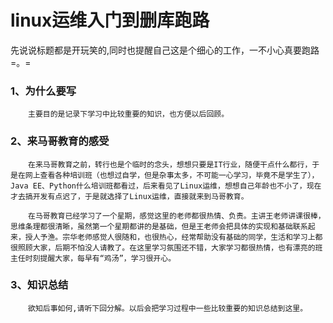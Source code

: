 #  linux运维入门到删库跑路
先说说标题都是开玩笑的,同时也提醒自己这是个细心的工作，一不小心真要跑路=。=
### 1、为什么要写
&ensp;&ensp;&ensp;&ensp;`主要目的是记录下学习中比较重要的知识，也方便以后回顾。`
### 2、来马哥教育的感受
&ensp;&ensp;&ensp;&ensp;`在来马哥教育之前，转行也是个临时的念头，想想只要是IT行业，随便干点什么都行，于是在网上查看各种培训班（也想过自学，但是杂事太多，不可能一心学习，毕竟不是学生了），Java EE、Python什么培训班都看过，后来看见了Linux运维，想想自己年龄也不小了，现在才去搞开发有点迟了，于是就选择了Linux运维，直接就来到马哥教育。`

&ensp;&ensp;&ensp;&ensp;`在马哥教育已经学习了一个星期，感觉这里的老师都很热情、负责。主讲王老师讲课很棒，思维条理都很清晰，虽然第一个星期都讲的是基础，但是王老师会把具体的实现和基础联系起来，授人予渔。宗华老师感觉人很随和，也很热心，经常帮助没有基础的同学，生活和学习上都很照顾大家，后期不怕没人请教了。在这里学习氛围还不错，大家学习都很热情，也有漂亮的班主任时刻提醒大家，每早有“鸡汤”，学习很开心。`

### 3、知识总结

&ensp;&ensp;&ensp;&ensp;`欲知后事如何,请听下回分解。以后会把学习过程中一些比较重要的知识总结到这里。`
